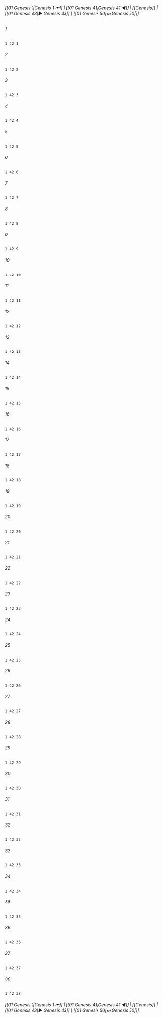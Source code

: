 
###### [[01 Genesis 1|Genesis 1 ⏮]] | [[01 Genesis 41|Genesis 41 ◀]] | [[Genesis]] | [[01 Genesis 43|▶ Genesis 43]] | [[01 Genesis 50|⏭ Genesis 50|]]

###### 1
``` verse
1 42 1 
```
###### 2
``` verse
1 42 2 
```
###### 3
``` verse
1 42 3 
```
###### 4
``` verse
1 42 4 
```
###### 5
``` verse
1 42 5 
```
###### 6
``` verse
1 42 6 
```
###### 7
``` verse
1 42 7 
```
###### 8
``` verse
1 42 8 
```
###### 9
``` verse
1 42 9 
```
###### 10
``` verse
1 42 10 
```
###### 11
``` verse
1 42 11 
```
###### 12
``` verse
1 42 12 
```
###### 13
``` verse
1 42 13 
```
###### 14
``` verse
1 42 14 
```
###### 15
``` verse
1 42 15 
```
###### 16
``` verse
1 42 16 
```
###### 17
``` verse
1 42 17 
```
###### 18
``` verse
1 42 18 
```
###### 19
``` verse
1 42 19 
```
###### 20
``` verse
1 42 20 
```
###### 21
``` verse
1 42 21 
```
###### 22
``` verse
1 42 22 
```
###### 23
``` verse
1 42 23 
```
###### 24
``` verse
1 42 24 
```
###### 25
``` verse
1 42 25 
```
###### 26
``` verse
1 42 26 
```
###### 27
``` verse
1 42 27 
```
###### 28
``` verse
1 42 28 
```
###### 29
``` verse
1 42 29 
```
###### 30
``` verse
1 42 30 
```
###### 31
``` verse
1 42 31 
```
###### 32
``` verse
1 42 32 
```
###### 33
``` verse
1 42 33 
```
###### 34
``` verse
1 42 34 
```
###### 35
``` verse
1 42 35 
```
###### 36
``` verse
1 42 36 
```
###### 37
``` verse
1 42 37 
```
###### 38
``` verse
1 42 38 
```

###### [[01 Genesis 1|Genesis 1 ⏮]] | [[01 Genesis 41|Genesis 41 ◀]] | [[Genesis]] | [[01 Genesis 43|▶ Genesis 43]] | [[01 Genesis 50|⏭ Genesis 50|]]

